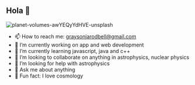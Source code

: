 ## Hola 👋

![planet-volumes-awYEQyYdHVE-unsplash](https://github.com/user-attachments/assets/acc93d7c-7711-4284-9f4d-e08fa5745068)

- 📫 How to reach me: graysonjarodbell@gmail.com
- 🗿 I’m currently working on app and web development
- 🌋 I’m currently learning javascript, java and c++
- 🔱 I’m looking to collaborate on anything in astrophysics, nuclear physics
- 🚀 I’m looking for help with astrophysics
- 🌌 Ask me about anything
- 🔭 Fun fact: I love cosmology

<!--
**GraysonBell/GraysonBell** is a ✨ _special_ ✨ repository because its `README.md` (this file) appears on your GitHub profile.
-->
